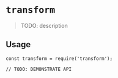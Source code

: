# `transform`

> TODO: description

## Usage

```
const transform = require('transform');

// TODO: DEMONSTRATE API
```
